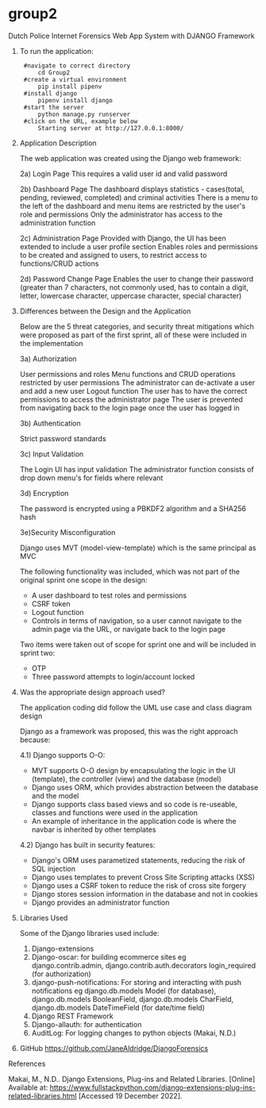 # group2
Dutch Police Internet Forensics Web App System with DJANGO Framework 


1) To run the application:

        #navigate to correct directory
            cd Group2 
        #create a virtual environment 
            pip install pipenv
        #install django
            pipenv install django
        #start the server 
            python manage.py runserver 
        #click on the URL, example below
            Starting server at http://127.0.0.1:8000/

2) Application Description 

    The web application was created using the Django web framework:

    2a) Login Page
        This requires a valid user id and valid password 
    
    2b) Dashboard Page
        The dashboard displays statistics - cases(total, pending, reviewed, completed) and criminal activities 
        There is a menu to the left of the dashboard and menu items are restricted by the user's role and permissions 
        Only the administrator has access to the administration function 

    2c) Administration Page
        Provided with Django, the UI has been extended to include a user profile section 
        Enables roles and permissions to be created and assigned to users, to restrict access to functions/CRUD actions  

    2d) Password Change Page 
        Enables the user to change their password (greater than 7 characters, not commonly used, has to contain a digit, letter, lowercase character, uppercase character, special character)

3) Differences between the Design and the Application

    Below are the 5 threat categories, and security threat mitigations which were proposed as part of the first sprint, all of these were included in the implementation 

    3a) Authorization 

    User permissions and roles 
    Menu functions and CRUD operations restricted by user permissions
    The administrator can de-activate a user and add a new user 
    Logout function
    The user has to have the correct permissions to access the administrator page 
    The user is prevented from navigating back to the login page once the user has logged in

    3b) Authentication 

    Strict password standards 

    3c) Input Validation 

    The Login UI has input validation
    The administrator function consists of drop down menu's for fields where relevant

    3d) Encryption 

    The password is encrypted using a PBKDF2 algorithm and a SHA256 hash


    3e)Security Misconfiguration 

    Django uses MVT (model-view-template) which is the same principal as MVC
   
    The following functionality was included, which was not part of the original sprint one scope in the design:

    - A user dashboard to test roles and permissions 
    - CSRF token 
    - Logout function  
    - Controls in terms of navigation, so a user cannot navigate to the admin page via the URL, or navigate back to the login page

    Two items were taken out of scope for sprint one and will be included in sprint two:

    - OTP
    - Three password attempts to login/account locked 


4) Was the appropriate design approach used?

    The application coding did follow the UML use case and class diagram design

    Django as a framework was proposed, this was the right approach because:

    4.1) Django supports O-O:  

    - MVT supports O-O design by encapsulating the logic in the UI (template), the controller (view) and the database (model)  
    - Django uses ORM, which provides abstraction between the database and the model
    - Django supports class based views and so code is re-useable, classes and functions were used in the application 
    - An example of inheritance in the application code is where the navbar is inherited by other templates 


    4.2) Django has built in security features: 

    - Django's ORM uses parametized statements, reducing the risk of SQL injection 
    - Django uses templates to prevent Cross Site Scripting attacks (XSS)
    - Django uses a CSRF token to reduce the risk of cross site forgery
    - Django stores session information in the database and not in cookies
    - Django provides an administrator function

 
5) Libraries Used 

    Some of the Django libraries used include:
    1.	Django-extensions
    2.	Django-oscar: for building ecommerce sites eg django.contrib.admin, django.contrib.auth.decorators login_required (for authorization)
    3.	django-push-notifications: For storing and interacting with push notifications eg django.db.models Model (for database), django.db.models BooleanField, django.db.models CharField, django.db.models DateTimeField (for date/time field)
    4.	Django REST Framework
    5.	Django-allauth: for authentication
    6.	AuditLog: For logging changes to python objects
    (Makai, N.D.)

6) GitHub https://github.com/JaneAldridge/DjangoForensics


References 

Makai, M., N.D.. Django Extensions, Plug-ins and Related Libraries. [Online] 
Available at: https://www.fullstackpython.com/django-extensions-plug-ins-related-libraries.html
[Accessed 19 December 2022].




